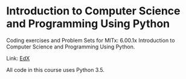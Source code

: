 # Introduction to Computer Science and Programming Using Python #

Coding exercises and Problem Sets for MITx: 6.00.1x Introduction to Computer Science and Programming Using Python.

Link: [EdX](https://www.edx.org/course/introduction-to-computer-science-and-programming-using-python-0)

All code in this course uses Python 3.5.